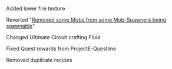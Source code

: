 Added lower fire texture

Reverted "[Removed some Mobs from some Mob-Spawners being spawnable](https://github.com/Wxrlds/Technocratica/blob/master/Changelogs/V2.0.3/changelog.md)"

Changed Ultimate Circuit crafting Fluid

Fixed Quest rewards from ProjectE-Questline

Removed duplicate recipes

